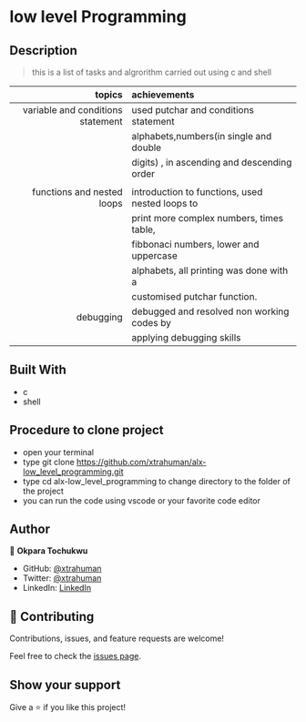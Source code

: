 # low level Programming

## Description
> this is a list of tasks and algrorithm carried out using c and shell

topics                                   |  achievements
---------------------------------------:|:------------------------------------------------
variable and conditions statement        |  used putchar and conditions statement
                                         |  alphabets,numbers(in single and double 
                                         |  digits)  , in ascending and descending order 
                                         |
functions and nested loops               | introduction to functions, used nested loops to
                                         | print more complex numbers, times table, 
                                         | fibbonaci numbers, lower and uppercase 
                                         | alphabets, all printing was done with a 
                                         | customised putchar function.
debugging                                | debugged and resolved non working codes by 
                                         | applying debugging skills


## Built With

- c
- shell

## Procedure to clone project
- open your terminal
- type git clone https://github.com/xtrahuman/alx-low_level_programming.git
- type cd alx-low_level_programming to change directory to the folder of the project
- you can run the code using vscode or your favorite code editor

## Author

👤 **Okpara Tochukwu**

- GitHub: [@xtrahuman](https://github.com/xtrahuman)
- Twitter: [@xtrahuman](https://twitter.com/xtrahuman)
- LinkedIn: [LinkedIn](https://linkedin.com/in/tochukwu-okpara-449528197)


## 🤝 Contributing

Contributions, issues, and feature requests are welcome!

Feel free to check the [issues page](../../issues/).

## Show your support

Give a ⭐️ if you like this project!


